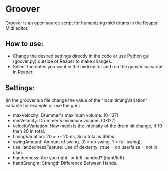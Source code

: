 # Groover

Groover is an open source script for humanizing midi drums in the Reaper Midi editor.

## How to use:

- Change the desired settings directly in the code or use Python gui (goover.py) outside of Reaper to make changes.
- Select the notes you want in the midi editor and run the goover.lua script in Reaper.

## Settings:
(in the groover.lua file change the value of the "local timingVariation" variable for example or use the gui )

- maxVelocity: Drummer's maximum volume. (0-127)
- minVelocity: Drummer's minimum volume. (0-127)
- velocityVariation: How much is the intensity of the drum hit change, if 10 then 20 in total.
- timingVariation: 20 = +- 20ms, So a total is 40ms.
- swingAmount: Amount of swing. (0 = no swing, 1 = full swing)
- useHandednessFeature: Use of dexterity. (true = on use/false = not in use).
- handedness: Are you right- or left-handed? (right/left)
- handSrenght: Strength Difference Between Hands.
